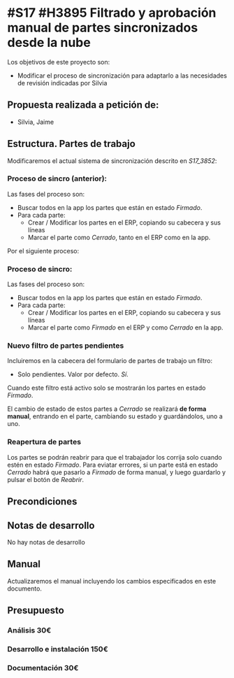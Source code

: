 # #S17 #H3895 Filtrado y aprobación manual de partes sincronizados desde la nube

Los objetivos de este proyecto son:
+ Modificar el proceso de sincronización para adaptarlo a las necesidades de revisión indicadas por Silvia

## Propuesta realizada a petición de:
+ Silvia, Jaime

## Estructura. Partes de trabajo
Modificaremos el actual sistema de sincronización descrito en _S17_3852_:

### Proceso de sincro (anterior):
Las fases del proceso son:
+ Buscar todos en la app los partes que están en estado _Firmado_.
+ Para cada parte:
    + Crear / Modificar los partes en el ERP, copiando su cabecera y sus líneas
    + Marcar el parte como _Cerrado_, tanto en el ERP como en la app.

Por el siguiente proceso:

### Proceso de sincro:
Las fases del proceso son:
+ Buscar todos en la app los partes que están en estado _Firmado_.
+ Para cada parte:
    + Crear / Modificar los partes en el ERP, copiando su cabecera y sus líneas
    + Marcar el parte como _Firmado_ en el ERP y como _Cerrado_ en la app.


### Nuevo filtro de partes pendientes
Incluiremos en la cabecera del formulario de partes de trabajo un filtro:
+ Solo pendientes. Valor por defecto. _Sí_.

Cuando este filtro está activo solo se mostrarán los partes en estado _Firmado_.

El cambio de estado de estos partes a _Cerrado_ se realizará __de forma manual__, entrando en el parte, cambiando su estado y guardándolos, uno a uno.

### Reapertura de partes
Los partes se podrán reabrir para que el trabajador los corrija solo cuando estén en estado _Firmado_. Para eviatar errores, si un parte está en estado _Cerrado_ habrá que pasarlo a _Firmado_ de forma manual, y luego guardarlo y pulsar el botón de _Reabrir_.


## Precondiciones
## Notas de desarrollo
No hay notas de desarrollo

## Manual
Actualizaremos el manual incluyendo los cambios especificados en este documento.

## Presupuesto
### Análisis 30€
### Desarrollo e instalación 150€
### Documentación 30€